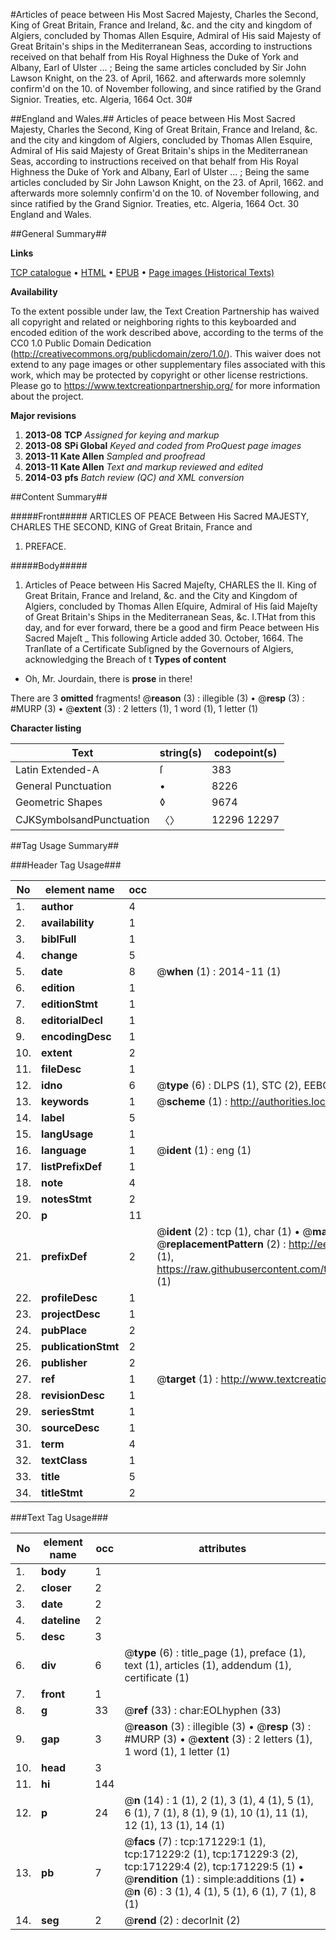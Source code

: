 #Articles of peace between His Most Sacred Majesty, Charles the Second, King of Great Britain, France and Ireland, &c. and the city and kingdom of Algiers, concluded by Thomas Allen Esquire, Admiral of His said Majesty of Great Britain's ships in the Mediterranean Seas, according to instructions received on that behalf from His Royal Highness the Duke of York and Albany, Earl of Ulster ... ; Being the same articles concluded by Sir John Lawson Knight, on the 23. of April, 1662. and afterwards more solemnly confirm'd on the 10. of November following, and since ratified by the Grand Signior. Treaties, etc. Algeria, 1664 Oct. 30#

##England and Wales.##
Articles of peace between His Most Sacred Majesty, Charles the Second, King of Great Britain, France and Ireland, &c. and the city and kingdom of Algiers, concluded by Thomas Allen Esquire, Admiral of His said Majesty of Great Britain's ships in the Mediterranean Seas, according to instructions received on that behalf from His Royal Highness the Duke of York and Albany, Earl of Ulster ... ; Being the same articles concluded by Sir John Lawson Knight, on the 23. of April, 1662. and afterwards more solemnly confirm'd on the 10. of November following, and since ratified by the Grand Signior.
Treaties, etc. Algeria, 1664 Oct. 30
England and Wales.

##General Summary##

**Links**

[TCP catalogue](http://www.ota.ox.ac.uk/tcp/)  • 
[HTML](http://tei.it.ox.ac.uk/tcp/Texts-HTML/free/A79/A79162.html)  • 
[EPUB](http://tei.it.ox.ac.uk/tcp/Texts-EPUB/free/A79/A79162.epub) • 
[Page images (Historical Texts)](https://historicaltexts.jisc.ac.uk/eebo-45097623e)

**Availability**

To the extent possible under law, the Text Creation Partnership has waived all copyright and related or neighboring rights to this keyboarded and encoded edition of the work described above, according to the terms of the CC0 1.0 Public Domain Dedication (http://creativecommons.org/publicdomain/zero/1.0/). This waiver does not extend to any page images or other supplementary files associated with this work, which may be protected by copyright or other license restrictions. Please go to https://www.textcreationpartnership.org/ for more information about the project.

**Major revisions**

1. __2013-08__ __TCP__ *Assigned for keying and markup*
1. __2013-08__ __SPi Global__ *Keyed and coded from ProQuest page images*
1. __2013-11__ __Kate Allen__ *Sampled and proofread*
1. __2013-11__ __Kate Allen__ *Text and markup reviewed and edited*
1. __2014-03__ __pfs__ *Batch review (QC) and XML conversion*

##Content Summary##

#####Front#####
ARTICLES OF PEACE Between His Sacred MAJESTY, CHARLES THE SECOND, KING of Great Britain, France and 
1. PREFACE.

#####Body#####

1. Articles of Peace between His Sacred Majeſty, CHARLES the II. King of Great Britain, France and Ireland, &c. and the City and Kingdom of Algiers, concluded by Thomas Allen Eſquire, Admiral of His ſaid Majeſty of Great Britain's Ships in the Mediterranean Seas, &c.
I.THat from this day, and for ever forward, there be a good and firm Peace between His Sacred Majeſt
    _ This following Article added 30. October, 1664.
The Tranſlate of a Certificate Subſigned by the Governours of Algiers, acknowledging the Breach of t
**Types of content**

  * Oh, Mr. Jourdain, there is **prose** in there!

There are 3 **omitted** fragments! 
 @__reason__ (3) : illegible (3)  •  @__resp__ (3) : #MURP (3)  •  @__extent__ (3) : 2 letters (1), 1 word (1), 1 letter (1)

**Character listing**


|Text|string(s)|codepoint(s)|
|---|---|---|
|Latin Extended-A|ſ|383|
|General Punctuation|•|8226|
|Geometric Shapes|◊|9674|
|CJKSymbolsandPunctuation|〈〉|12296 12297|

##Tag Usage Summary##

###Header Tag Usage###

|No|element name|occ|attributes|
|---|---|---|---|
|1.|__author__|4||
|2.|__availability__|1||
|3.|__biblFull__|1||
|4.|__change__|5||
|5.|__date__|8| @__when__ (1) : 2014-11 (1)|
|6.|__edition__|1||
|7.|__editionStmt__|1||
|8.|__editorialDecl__|1||
|9.|__encodingDesc__|1||
|10.|__extent__|2||
|11.|__fileDesc__|1||
|12.|__idno__|6| @__type__ (6) : DLPS (1), STC (2), EEBO-CITATION (1), OCLC (1), VID (1)|
|13.|__keywords__|1| @__scheme__ (1) : http://authorities.loc.gov/ (1)|
|14.|__label__|5||
|15.|__langUsage__|1||
|16.|__language__|1| @__ident__ (1) : eng (1)|
|17.|__listPrefixDef__|1||
|18.|__note__|4||
|19.|__notesStmt__|2||
|20.|__p__|11||
|21.|__prefixDef__|2| @__ident__ (2) : tcp (1), char (1)  •  @__matchPattern__ (2) : ([0-9\-]+):([0-9IVX]+) (1), (.+) (1)  •  @__replacementPattern__ (2) : http://eebo.chadwyck.com/downloadtiff?vid=$1&page=$2 (1), https://raw.githubusercontent.com/textcreationpartnership/Texts/master/tcpchars.xml#$1 (1)|
|22.|__profileDesc__|1||
|23.|__projectDesc__|1||
|24.|__pubPlace__|2||
|25.|__publicationStmt__|2||
|26.|__publisher__|2||
|27.|__ref__|1| @__target__ (1) : http://www.textcreationpartnership.org/docs/. (1)|
|28.|__revisionDesc__|1||
|29.|__seriesStmt__|1||
|30.|__sourceDesc__|1||
|31.|__term__|4||
|32.|__textClass__|1||
|33.|__title__|5||
|34.|__titleStmt__|2||


###Text Tag Usage###

|No|element name|occ|attributes|
|---|---|---|---|
|1.|__body__|1||
|2.|__closer__|2||
|3.|__date__|2||
|4.|__dateline__|2||
|5.|__desc__|3||
|6.|__div__|6| @__type__ (6) : title_page (1), preface (1), text (1), articles (1), addendum (1), certificate (1)|
|7.|__front__|1||
|8.|__g__|33| @__ref__ (33) : char:EOLhyphen (33)|
|9.|__gap__|3| @__reason__ (3) : illegible (3)  •  @__resp__ (3) : #MURP (3)  •  @__extent__ (3) : 2 letters (1), 1 word (1), 1 letter (1)|
|10.|__head__|3||
|11.|__hi__|144||
|12.|__p__|24| @__n__ (14) : 1 (1), 2 (1), 3 (1), 4 (1), 5 (1), 6 (1), 7 (1), 8 (1), 9 (1), 10 (1), 11 (1), 12 (1), 13 (1), 14 (1)|
|13.|__pb__|7| @__facs__ (7) : tcp:171229:1 (1), tcp:171229:2 (1), tcp:171229:3 (2), tcp:171229:4 (2), tcp:171229:5 (1)  •  @__rendition__ (1) : simple:additions (1)  •  @__n__ (6) : 3 (1), 4 (1), 5 (1), 6 (1), 7 (1), 8 (1)|
|14.|__seg__|2| @__rend__ (2) : decorInit (2)|
